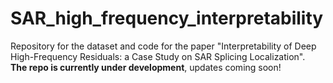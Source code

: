 # SAR_high_frequency_interpretability
Repository for the dataset and code for the paper "Interpretability of Deep High-Frequency Residuals: a Case Study on SAR Splicing Localization".  
**The repo is currently under development**, updates coming soon!
